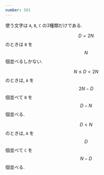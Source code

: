 ```yaml
---
number: 501
---
```

使う文字は `A`, `B`, `C` の3種類だけである.

$$ D = 2N $$ のときは `B` を $$ N $$ 個並べるしかない.

$$ N \leq D \lt 2N $$ のときは, `A` を $$ 2N-D $$ 個並べて `B` を $$ D-N $$ 個並べる.

$$ D \lt N $$ のときは, `A` を $$ D $$ 個並べて `C` を $$ N-D $$ 個並べる.

